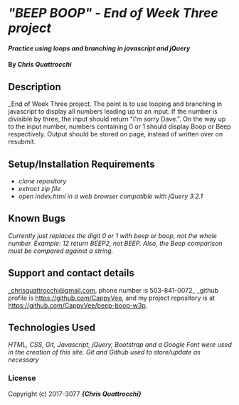 # _"BEEP BOOP" - End of Week Three project_

#### _Practice using loops and branching in javascript and jQuery_

#### By _**Chris Quattrocchi**_

## Description

_End of Week Three project. The point is to use looping and branching in javascript to display all numbers leading up to an input. If the number is divisible by three, the input should return "I'm sorry Dave.". On the way up to the input number, numbers containing 0 or 1 should display Boop or Beep respectively. Output should be stored on page, instead of written over on resubmit.

## Setup/Installation Requirements

* _clone repository_
* _extract zip file_
* _open index.html in a web browser compatible with jQuery 3.2.1_


## Known Bugs

_Currently just replaces the digit 0 or 1 with beep or boop, not the whole number. Example: 12 return BEEP2, not BEEP. Also, the Beep comparison must be compared against a string._

## Support and contact details

_chrisquattrocchi@gmail.com, phone number is 503-841-0072_
_github profile is https://github.com/CappyVee, and my project repository is at https://github.com/CappyVee/beep-boop-w3p.

## Technologies Used

_HTML, CSS, Git, Javascript, jQuery, Bootstrap and a Google Font were used in the creation of this site. Git and Github used to store/update as necessary_

### License

Copyright (c) 2017-3077 **_{Chris Quattrocchi}_**
